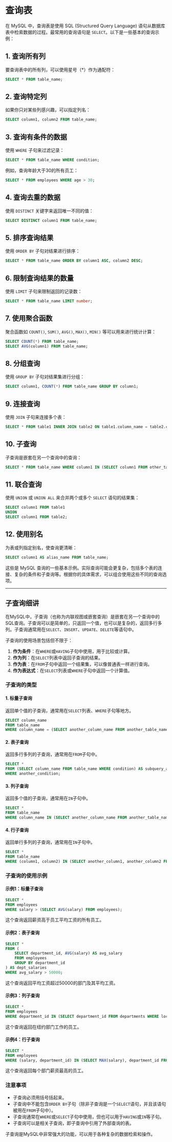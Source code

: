 # 查询表

在 MySQL 中，查询表是使用 SQL (Structured Query Language) 语句从数据库表中检索数据的过程。最常用的查询语句是 `SELECT`。以下是一些基本的查询示例：

## 1. 查询所有列

要查询表中的所有列，可以使用星号（*）作为通配符：

```sql
SELECT * FROM table_name;
```

## 2. 查询特定列

如果你只对某些列感兴趣，可以指定列名：

```sql
SELECT column1, column2 FROM table_name;
```

## 3. 查询有条件的数据

使用 `WHERE` 子句来过滤记录：

```sql
SELECT * FROM table_name WHERE condition;
```

例如，查询年龄大于30的所有员工：

```sql
SELECT * FROM employees WHERE age > 30;
```

## 4. 查询去重的数据

使用 `DISTINCT` 关键字来返回唯一不同的值：

```sql
SELECT DISTINCT column1 FROM table_name;
```

## 5. 排序查询结果

使用 `ORDER BY` 子句对结果进行排序：

```sql
SELECT * FROM table_name ORDER BY column1 ASC, column2 DESC;
```

## 6. 限制查询结果的数量

使用 `LIMIT` 子句来限制返回的记录数：

```sql
SELECT * FROM table_name LIMIT number;
```

## 7. 使用聚合函数

聚合函数如 `COUNT()`, `SUM()`, `AVG()`, `MAX()`, `MIN()` 等可以用来进行统计计算：

```sql
SELECT COUNT(*) FROM table_name;
SELECT AVG(column1) FROM table_name;
```

## 8. 分组查询

使用 `GROUP BY` 子句对结果集进行分组：

```sql
SELECT column1, COUNT(*) FROM table_name GROUP BY column1;
```

## 9. 连接查询

使用 `JOIN` 子句来连接多个表：

```sql
SELECT * FROM table1 INNER JOIN table2 ON table1.column_name = table2.column_name;
```

## 10. 子查询

子查询是嵌套在另一个查询中的查询：

```sql
SELECT * FROM table_name WHERE column1 IN (SELECT column1 FROM other_table WHERE condition);
```

## 11. 联合查询

使用 `UNION` 或 `UNION ALL` 来合并两个或多个 `SELECT` 语句的结果集：

```sql
SELECT column1 FROM table1
UNION
SELECT column1 FROM table2;
```

## 12. 使用别名

为表或列指定别名，使查询更清晰：

```sql
SELECT column1 AS alias_name FROM table_name;
```

这些是 MySQL 查询的一些基本示例。实际查询可能会更复杂，包括多个表的连接、复杂的条件和子查询等。根据你的具体需求，可以组合使用这些不同的查询选项。

---

## 子查询细讲

在MySQL中，子查询（也称为内联视图或嵌套查询）是嵌套在另一个查询中的SQL查询。子查询可以是简单的，只返回一个值，也可以是复杂的，返回多行多列。子查询通常用在`SELECT`、`INSERT`、`UPDATE`、`DELETE`等语句中。

子查询的使用场景包括但不限于：

1. **作为条件**：在`WHERE`或`HAVING`子句中使用，用于比较或计算。
2. **作为列**：在`SELECT`列表中返回子查询的结果。
3. **作为表**：在`FROM`子句中返回一个结果集，可以像普通表一样进行查询。
4. **作为表达式**：在`SELECT`列表或`WHERE`子句中返回一个计算值。

### 子查询的类型

#### 1. 标量子查询

返回单个值的子查询，通常用在`SELECT`列表、`WHERE`子句等地方。

```sql
SELECT column_name
FROM table_name
WHERE column_name = (SELECT another_column_name FROM another_table_name WHERE condition);
```

#### 2. 表子查询

返回多行多列的子查询，通常用在`FROM`子句中。

```sql
SELECT *
FROM (SELECT column_name FROM table_name WHERE condition) AS subquery_alias
WHERE another_condition;
```

#### 3. 列子查询

返回多个值的子查询，通常用在`IN`子句中。

```sql
SELECT *
FROM table_name
WHERE column_name IN (SELECT another_column_name FROM another_table_name WHERE condition);
```

#### 4. 行子查询

返回单行多列的子查询，通常用在`IN`子句中。

```sql
SELECT *
FROM table_name
WHERE (column1, column2) IN (SELECT another_column1, another_column2 FROM another_table_name WHERE condition);
```

### 子查询的使用示例

#### 示例1：标量子查询

```sql
SELECT *
FROM employees
WHERE salary > (SELECT AVG(salary) FROM employees);
```

这个查询返回薪资高于员工平均工资的所有员工。

#### 示例2：表子查询

```sql
SELECT *
FROM (
    SELECT department_id, AVG(salary) AS avg_salary
    FROM employees
    GROUP BY department_id
) AS dept_salaries
WHERE avg_salary > 50000;
```

这个查询返回平均工资超过50000的部门及其平均工资。

#### 示例3：列子查询

```sql
SELECT *
FROM employees
WHERE department_id IN (SELECT department_id FROM departments WHERE location = 'New York');
```

这个查询返回在纽约部门工作的员工。

#### 示例4：行子查询

```sql
SELECT *
FROM employees
WHERE (salary, department_id) IN (SELECT MAX(salary), department_id FROM employees GROUP BY department_id);
```

这个查询返回每个部门薪资最高的员工。

### 注意事项

- 子查询必须用括号括起来。
- 子查询中不能包含`ORDER BY`子句（除非子查询是一个`SELECT`语句，并且该语句被用在`FROM`子句中）。
- 子查询通常在`WHERE`或`SELECT`子句中使用，但也可以用于`HAVING`或`IN`等子句。
- 子查询可以是相关子查询，即子查询中引用了外部查询的表。

子查询是MySQL中非常强大的功能，可以用于各种复杂的数据检索和操作。
